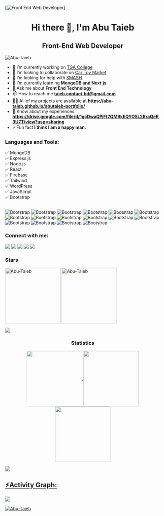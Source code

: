
[![Front End Web Developer](https://i.ibb.co/kHZdP94/Update-Cover-Photo.png)]

<h1 align="center">Hi there 👋, I'm Abu Taieb</h1>
<h2 align="center">Front-End Web Developer</h2>

<p align="left"> <img src="https://komarev.com/ghpvc/?username=Abu-Taieb&label=Profile%20views&color=0e75b6&style=flat" alt="Abu-Taieb" /> </p>

- 🔭 I’m currently working on [TGA College](https://college-booking-5ba31.web.app/)
- 👯 I’m looking to collaborate on [Car Toy Market](https://car-toy-market.web.app/)
- 🤝 I’m looking for help with [SMASH](https://smash-bb401.web.app/)
- 🌱 I’m currently learning **MongoDB and Next.js**
- 💬 Ask me about **Front End Technology**
- 📫 How to reach me **taieb.contact.bd@gmail.com**
- 👨‍💻 All of my projects are available at **https://abu-taieb.github.io/abutaieb-portfolio/**
- 📄 Know about my experiences **https://drive.google.com/file/d/1gcDwaQPjFt7QM9kEQYOSL2BraQeR3U7T/view?usp=sharing**
- ⚡ Fun fact **I think I am a happy man.**

<h3 align="left">Languages and Tools:</h3>
✅ MongoDB <br/>
✅ Express.js <br/>
✅ Node.js <br/>
✅ React <br/>
✅ Firebase <br/>
✅ Tailwind <br/>
✅ WordPress <br/>
✅ JavaScript <br/>
✅ Bootstrap <br/><br/>

![Bootstrap](https://img.shields.io/badge/-CSS3-05122A?style=flat-square&logo=CSS3&color=353535) ![Bootstrap](https://img.shields.io/badge/-HTML5-05122A?style=flat-square&logo=HTML5&color=353535) ![Bootstrap](https://img.shields.io/badge/-Git-05122A?style=flat-square&logo=Git&color=353535) ![Bootstrap](https://img.shields.io/badge/-Vercel-05122A?style=flat-square&logo=Vercel&color=353535) ![Bootstrap](https://img.shields.io/badge/-Netlify-05122A?style=flat-square&logo=Netlify&color=353535) ![Bootstrap](https://img.shields.io/badge/-Json-05122A?style=flat-square&logo=Json&color=353535) ![Bootstrap](https://img.shields.io/badge/-Figma-05122A?style=flat-square&logo=Figma&color=353535) ![Bootstrap](https://img.shields.io/badge/-DaisyUI-05122A?style=flat-square&logo=DaisyUI&color=353535) ![Bootstrap](https://img.shields.io/badge/-Flowbite-05122A?style=flat-square&logo=Flowbite&color=353535) ![Bootstrap](https://img.shields.io/badge/-Axios-05122A?style=flat-square&logo=Axios&color=353535) ![Bootstrap](https://img.shields.io/badge/-Router-05122A?style=flat-square&logo=React&color=353535) ![Bootstrap](https://img.shields.io/badge/-Xampp-05122A?style=flat-square&logo=Xampp&color=353535) ![Bootstrap](https://img.shields.io/badge/-Elementor-05122A?style=flat-square&logo=Elementor&color=353535) ![Bootstrap](https://img.shields.io/badge/-WPBakery-05122A?style=flat-square&logo=WPBakery&color=353535) ![Bootstrap](https://img.shields.io/badge/-Visual%20Studio%20Code-05122A?style=flat-square&logo=Visual-Studio-Code&color=353535) ![Bootstrap](https://img.shields.io/badge/-Adobe%20Photoshop-05122A?style=flat-square&logo=Adobe-Photoshop&color=353535) 


<div><h3 align="left">Connect with me:</h3>
<a href="https://www.linkedin.com/in/abutaieb-me" target="_blank"><img src="https://img.shields.io/badge/LinkedIn-0077B5?style=for-the-badge&logo=linkedin&logoColor=white" target="_blank"></a>
<a href="https://github.com/Abu-Taieb" target="_blank"><img src="https://img.shields.io/badge/GitHub-100000?style=for-the-badge&logo=github&logoColor=white" target="_blank"></a>
<a href="https://fb.com/abutaieb.me" target="_blank"><img src="https://img.shields.io/badge/Facebook-0077B5?style=for-the-badge&logo=facebook&logoColor=white" target="_blank"></a>
<a href = "mailto:taieb@gmail.com"><img src="https://img.shields.io/badge/-Gmail-%23333?style=for-the-badge&logo=gmail&logoColor=white" target="_blank"></a>
<a href="https://twitter.com/abutaieb_me" target="_blank"><img src="https://img.shields.io/badge/Twitter-1DA1F2?style=for-the-badge&logo=twitter&logoColor=white" target="_blank"></a>
</div>

<h3 align="left">Stars</h3>
<img align="left" height="180em" src="https://github-readme-stats.vercel.app/api/top-langs/?username=Abu-Taieb&langs_count=8&theme=dark" alt=Abu-Taieb />

<p><img align="center" height="180em" src="https://github-readme-streak-stats.herokuapp.com/?user=Abu-Taieb&theme=dark" alt="Abu-Taieb" /></p>

<img src="https://user-images.githubusercontent.com/73097560/115834477-dbab4500-a447-11eb-908a-139a6edaec5c.gif"><h3 align="center">Statistics</h3>
<div align="center">
<a href="https://github.com/Abu-Taieb">
<img align="center" src="http://github-profile-summary-cards.vercel.app/api/cards/stats?username=Abu-Taieb&theme=dark" height="180em" />
<img align="center" src="http://github-profile-summary-cards.vercel.app/api/cards/repos-per-language?username=Abu-Taieb&theme=dark" height="180em" />
<img align="center" src="http://github-profile-summary-cards.vercel.app/api/cards/profile-details?username=Abu-Taieb&theme=2077" height="180em" />
</div>
  
<img src="https://user-images.githubusercontent.com/73097560/115834477-dbab4500-a447-11eb-908a-139a6edaec5c.gif"><h2 align="left">⚡Activity Graph:</h2>
<img align="center" src="https://github-readme-activity-graph.vercel.app/graph?username=Abu-Taieb&theme=react-dark"/>

<p align="left"> <a href="https://github.com/ryo-ma/github-profile-trophy"><img src="https://github-profile-trophy.vercel.app/?username=Abu-Taieb&theme=onestar" alt="Abu-Taieb" /></a> </p>
